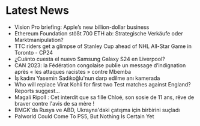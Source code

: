 # Latest News
-  Vision Pro briefing: Apple’s new billion-dollar business
-  Ethereum Foundation stößt 700 ETH ab: Strategische Verkäufe oder Marktmanipulation?
-  TTC riders get a glimpse of Stanley Cup ahead of NHL All-Star Game in Toronto - CP24
-  ¿Cuánto cuesta el nuevo Samsung Galaxy S24 en Liverpool?
-  CAN 2023: la Fédération congolaise publie un message d’indignation après « les attaques racistes » contre Mbemba
-  İş kadını Yasemin Sadıkoğlu'nun darp edilme anı kamerada
-  Who will replace Virat Kohli for first two Test matches against England? Reports suggest...
-  Magali Ripoll : Cet interdit que sa fille Chloé, son sosie de 11 ans, rêve de braver contre l'avis de sa mère !
-  BMGK'da Rusya ve ABD, Ukrayna'daki çatışma için birbirini suçladı
-  Palworld Could Come To PS5, But Nothing Is Certain Yet
